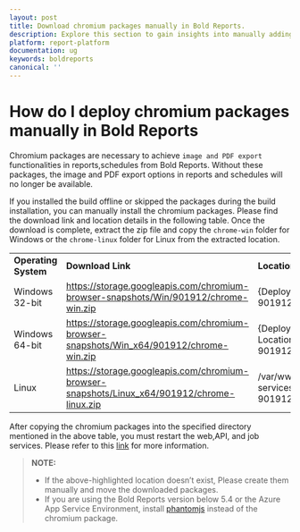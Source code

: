 ```yaml
---
layout: post
title: Download chromium packages manually in Bold Reports.
description: Explore this section to gain insights into manually adding chromium packages in Bold Reports' On-Premise Edition, with step-by-step instructions for installation.
platform: report-platform
documentation: ug
keywords: boldreports
canonical: ''
---
```


# How do I deploy chromium packages manually in Bold Reports

Chromium packages are necessary to achieve `image and PDF export` functionalities in reports,schedules from Bold Reports. Without these packages, the image and PDF export options in reports and schedules will no longer be available.

If you installed the build offline or skipped the packages during the build installation, you can manually install the chromium packages. Please find the download link and location details in the following table. Once the download is complete, extract the zip file and copy the `chrome-win` folder for Windows or the `chrome-linux` folder for Linux from the extracted location.

<table>
 <tr>
    <td>
       <span style="font-weight:bold">Operating System</span>
    </td>
     <td>
        <span style="font-weight:bold">Download Link</span>
    </td>
    <td>
        <span style="font-weight:bold">Location</span>
    </td>
 </tr>
 <tr>
 <td> Windows 32-bit </td>
 <td> <a href="https://storage.googleapis.com/chromium-browser-snapshots/Win/901912/chrome-win.zip">https://storage.googleapis.com/chromium-browser-snapshots/Win/901912/chrome-win.zip</a></td>
 <td> {Deployed Location}\app_data\reporting\exporthelpers\puppeteer\Win-901912\chrome-win</td>
 </tr>
 <tr>
 <td> Windows 64-bit </td>
 <td><a href="https://storage.googleapis.com/chromium-browser-snapshots/Win_x64/901912/chrome-win.zip">https://storage.googleapis.com/chromium-browser-snapshots/Win_x64/901912/chrome-win.zip</a></td>
 <td> {Deployed Location}\app_data\reporting\exporthelpers\puppeteer\Win64-901912\chrome-win </td>
 </tr>
 <td> Linux </td>
 <td> <a href="https://storage.googleapis.com/chromium-browser-snapshots/Linux_x64/901912/chrome-linux.zip">https://storage.googleapis.com/chromium-browser-snapshots/Linux_x64/901912/chrome-linux.zip</a></td>
 <td> /var/www/bold-services/application/app_data/reporting/exporthelpers/puppeteer/Linux-901912/chrome-linux </td>
 </tr>
 </table>

After copying the chromium packages into the specified directory mentioned in the above table, you must restart the web,API, and job services. Please refer to this [link](./../how-to-restart-the-bold-reports-enterprise-application/) for more information.

 > **NOTE:**
 > * If the above-highlighted location doesn’t exist, Please create them manually and move the downloaded packages.
 > * If you are using the Bold Reports version below 5.4 or the Azure App Service Environment, install [phantomjs](./../how-to-install-phantomjs-manually/) instead of the chromium package.